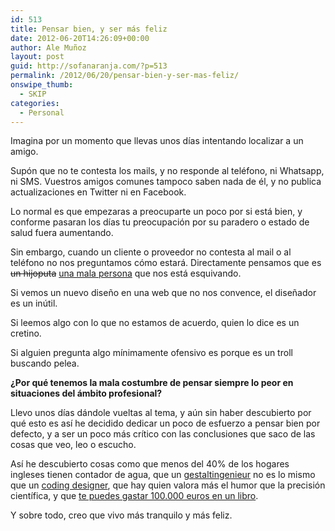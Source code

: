 ```yaml
---
id: 513
title: Pensar bien, y ser más feliz
date: 2012-06-20T14:26:09+00:00
author: Ale Muñoz
layout: post
guid: http://sofanaranja.com/?p=513
permalink: /2012/06/20/pensar-bien-y-ser-mas-feliz/
onswipe_thumb:
  - SKIP
categories:
  - Personal
---
```

Imagina por un momento que llevas unos días intentando localizar a un amigo.

Supón que no te contesta los mails, y no responde al teléfono, ni Whatsapp, ni SMS. Vuestros amigos comunes tampoco saben nada de él, y no publica actualizaciones en Twitter ni en Facebook.

Lo normal es que empezaras a preocuparte un poco por si está bien, y conforme pasaran los días tu preocupación por su paradero o estado de salud fuera aumentando.

Sin embargo, cuando un cliente o proveedor no contesta al mail o al teléfono no nos preguntamos cómo estará. Directamente pensamos que es <del>un hijoputa</del> <ins>una mala persona</ins> que nos está esquivando.

Si vemos un nuevo diseño en una web que no nos convence, el diseñador es un inútil.

Si leemos algo con lo que no estamos de acuerdo, quien lo dice es un cretino.

Si alguien pregunta algo mínimamente ofensivo es porque es un troll buscando pelea.

**¿Por qué tenemos la mala costumbre de pensar siempre lo peor en situaciones del ámbito profesional?**

Llevo unos días dándole vueltas al tema, y aún sin haber descubierto por qué esto es así he decidido dedicar un poco de esfuerzo a pensar bien por defecto, y a ser un poco más crítico con las conclusiones que saco de las cosas que veo, leo o escucho.

Así he descubierto cosas como que menos del 40% de los hogares ingleses tienen contador de agua, que un [gestaltingenieur](http://www.vostokstudio.com/blog/2012/06/a-designer-is-a-creative-engineer/) no es lo mismo que un [coding designer](http://www.followtheuxleader.com/user-experience-design/we-dont-hire-designers-who-cant-code), que hay quien valora más el humor que la precisión científica, y que [te puedes gastar 100.000 euros en un libro](http://www.nytimes.com/2008/12/03/nyregion/03library.html).

Y sobre todo, creo que vivo más tranquilo y más feliz.
